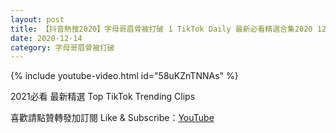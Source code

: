 ```yaml
---
layout: post
title: 【抖音熱搜2020】字母哥眉骨被打破 1 TikTok Daily 最新必看精選合集2020 12 14
date: 2020-12-14
category: 字母哥眉骨被打破
---
```


{% include youtube-video.html id="58uKZnTNNAs" %}

2021必看 最新精選 Top TikTok Trending Clips

喜歡請點贊轉發加訂閱 Like & Subscribe：[YouTube](https://www.youtube.com/channel/UCAoR7VcanIPd04uEq_GIylA/videos)

